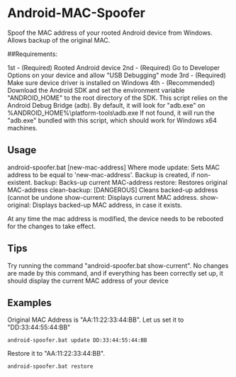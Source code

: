 # Android-MAC-Spoofer
Spoof the MAC address of your rooted Android device from Windows. Allows backup of the original MAC.



##Requirements:

1st - (Required) Rooted Android device
2nd - (Required) Go to Developer Options on your device and allow "USB Debugging" mode
3rd - (Required) Make sure device driver is installed on Windows
4th - (Recommended) Download the Android SDK
and set the environment variable "ANDROID_HOME" to the root directory of the SDK.
This script relies on the Android Debug Bridge (adb). By default, it will look for "adb.exe" on %ANDROID_HOME%\platform-tools\adb.exe
If not found, it will run the "adb.exe" bundled with this script, which should work for Windows x64 machines.
		

## Usage

android-spoofer.bat <mode> [new-mac-address]
Where mode
         update: Sets MAC address to be equal to 'new-mac-address'. Backup is created, if non-existent.
         backup: Backs-up current MAC-address
         restore: Restores original MAC-address
         clean-backup: [DANGEROUS] Cleans backed-up address (cannot be undone
         show-current: Displays current MAC address.
         show-original: Displays backed-up MAC address, in case it exists.

At any time the mac address is modified, the device needs to be rebooted for the changes to take effect.

## Tips

Try running the command "android-spoofer.bat show-current". 
No changes are made by this command, and if everything has been correctly set up, it should display the current MAC address of your device

## Examples

Original MAC Address is "AA:11:22:33:44:BB". Let us set it to "DD:33:44:55:44:BB"
```
android-spoofer.bat update DD:33:44:55:44:BB
```
Restore it to "AA:11:22:33:44:BB".
```
android-spoofer.bat restore
```